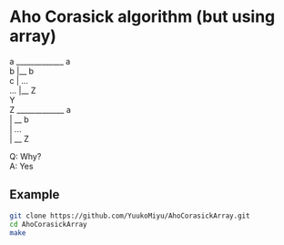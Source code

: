 # Aho Corasick algorithm (but using array)

a _____________	a<br />
b		|__	b<br />
c		|	...<br />
...		|__	Z<br />
Y<br />
Z _____________	a<br />
		| __	b<br />
		| ...<br />
		| __	Z<br />

Q: Why?<br />
A: Yes

## Example

```bash
git clone https://github.com/YuukoMiyu/AhoCorasickArray.git
cd AhoCorasickArray
make
```

